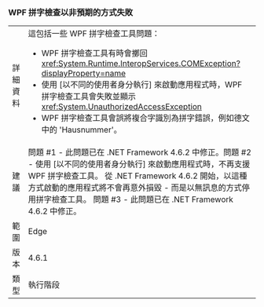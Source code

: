 ### <a name="wpf-spell-checking-fails-in-unexpected-ways"></a>WPF 拼字檢查以非預期的方式失敗

|   |   |
|---|---|
|詳細資料|這包括一些 WPF 拼字檢查工具問題：<ul><li>WPF 拼字檢查工具有時會擲回 <xref:System.Runtime.InteropServices.COMException?displayProperty=name></li><li>使用 [以不同的使用者身分執行] 來啟動應用程式時，WPF 拼字檢查工具會失敗並顯示 <xref:System.UnauthorizedAccessException></li><li>WPF 拼字檢查工具會誤將複合字識別為拼字錯誤，例如德文中的 'Hausnummer'。</li></ul>|
|建議|問題 #1 - 此問題已在 .NET Framework 4.6.2 中修正。問題 #2 - 使用 [以不同的使用者身分執行] 來啟動應用程式時，不再支援 WPF 拼字檢查工具。 從 .NET Framework 4.6.2 開始，以這種方式啟動的應用程式將不會再意外損毀 - 而是以無訊息的方式停用拼字檢查工具。 問題 #3 - 此問題已在 .NET Framework 4.6.2 中修正。|
|範圍|Edge|
|版本|4.6.1|
|類型|執行階段|

